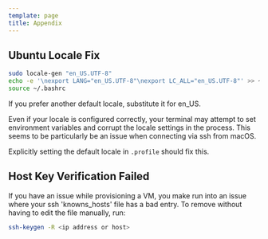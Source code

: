 ```yaml
---
template: page
title: Appendix
---
```


## Ubuntu Locale Fix

```bash
sudo locale-gen "en_US.UTF-8"
echo -e '\nexport LANG="en_US.UTF-8"\nexport LC_ALL="en_US.UTF-8"' >> ~/.bashrc
source ~/.bashrc
```

If you prefer another default locale, substitute it for en_US.

Even if your locale is configured correctly, your terminal may attempt to set environment variables and corrupt the locale settings in the process. This seems to be particularly be an issue when connecting via ssh from macOS.

Explicitly setting the default locale in `.profile` should fix this.

## Host Key Verification Failed

If you have an issue while provisioning a VM, you make run into an issue where your ssh 'knowns_hosts' file has a bad entry. To remove without having to edit the file manually, run:

```bash
ssh-keygen -R <ip address or host>
```
